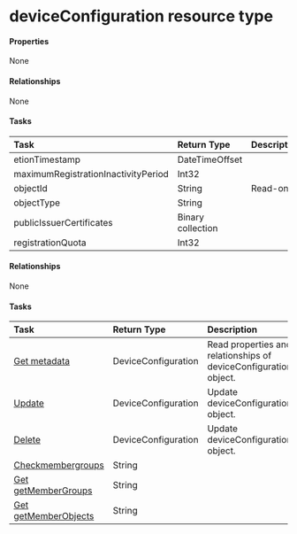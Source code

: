 # deviceConfiguration resource type



#### Properties
None

#### Relationships
None


#### Tasks

| Task		   | Return Type	|Description|
|:---------------|:--------|:----------|
etionTimestamp|DateTimeOffset||
|maximumRegistrationInactivityPeriod|Int32||
|objectId|String| Read-only.|
|objectType|String||
|publicIssuerCertificates|Binary collection||
|registrationQuota|Int32||

#### Relationships
None


#### Tasks

| Task		   | Return Type	|Description|
|:---------------|:--------|:----------|
|[Get metadata](../api/deviceconfiguration_get.md) | DeviceConfiguration |Read properties and relationships of deviceConfiguration object.|
|[Update](../api/deviceconfiguration_update.md) | DeviceConfiguration	|Update deviceConfiguration object. |
|[Delete](../api/deviceconfiguration_delete.md) | DeviceConfiguration	|Update deviceConfiguration object. |
|[Checkmembergroups](../api/deviceconfiguration_checkmembergroups.md)|String||
|[Get getMemberGroups](../api/deviceconfiguration_getmembergroups.md)|String||
|[Get getMemberObjects](../api/deviceconfiguration_getmemberobjects.md)|String||
